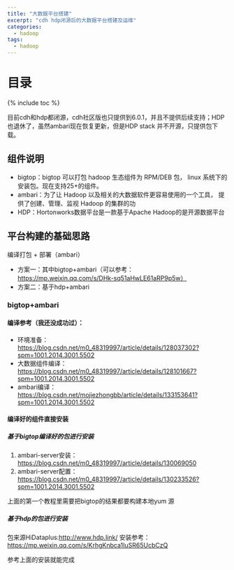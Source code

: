 ```yaml
---
title: "大数据平台搭建"
excerpt: "cdh hdp闭源后的大数据平台搭建及运维"
categories:
  - hadoop
tags:
  - hadoop
---
```


# 目录
{% include toc %}

目前cdh和hdp都闭源，cdh社区版也只提供到6.0.1，并且不提供后续支持；HDP 也退休了，虽然ambari现在恢复更新，但是HDP stack 并不开源，只提供包下载。
## 组件说明
* bigtop：bigtop 可以打包 hadoop 生态组件为 RPM/DEB 包， linux 系统下的安装包。现在支持25+的组件。
* ambari：为了让 Hadoop 以及相关的大数据软件更容易使用的一个工具， 提供了创建、管理、监视 Hadoop 的集群的功
* HDP：Hortonworks数据平台是一款基于Apache Hadoop的是开源数据平台

## 平台构建的基础思路
编译打包 + 部署（ambari）

* 方案一：其中bigtop+ambari（可以参考：https://mp.weixin.qq.com/s/DHk-sq51aHwLE61aRP9p5w）
* 方案二：基于hdp+ambari

### bigtop+ambari
#### 编译参考（我还没成功过）：
* 环境准备：https://blog.csdn.net/m0_48319997/article/details/128037302?spm=1001.2014.3001.5502
* 大数据组件编译：https://blog.csdn.net/m0_48319997/article/details/128101667?spm=1001.2014.3001.5502
* ambari编译：https://blog.csdn.net/mojiezhongbb/article/details/133153641?spm=1001.2014.3001.5502

#### 编译好的组件直接安装
##### 基于bigtop编译好的包进行安装
1. ambari-server安装：https://blog.csdn.net/m0_48319997/article/details/130069050
2. ambari-server配置：https://blog.csdn.net/m0_48319997/article/details/130233526?spm=1001.2014.3001.5502

上面的第一个教程里需要把bigtop的结果都要构建本地yum 源
##### 基于hdp的包进行安装
包来源HiDataplus:http://www.hdp.link/
安装参考：https://mp.weixin.qq.com/s/KrhgKnbca1IuSR65UcbCzQ

参考上面的安装就能完成
